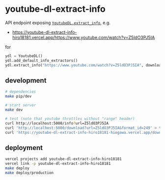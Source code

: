 # youtube-dl-extract-info

API endpoint exposing [`YoutubeDL.extract_info`](https://github.com/ytdl-org/youtube-dl/blob/9aa8e5340f3d5ece372b983f8e399277ca1f1fe4/youtube_dl/YoutubeDL.py#L774), e.g.

- https://youtube-dl-extract-info-hiro18181.vercel.app/https://www.youtube.com/watch?v=Z5ldO3PJ5IA

for

```py
ydl = YoutubeDL()
ydl.add_default_info_extractors()
ydl.extract_info("https://www.youtube.com/watch?v=Z5ldO3PJ5IA", download=False)
```

## development

```sh
# dependencies
make pip/dev

# start server
make dev

# test (note that youtube throttles without "range" header)
curl http://localhost:5000/info?url=Z5ldO3PJ5IA
curl 'http://localhost:5000/download?url=Z5ldO3PJ5IA&format_id=249' > test.webm
curl 'https://youtube-dl-extract-info-hiro18181-hiogawa.vercel.app/download?url=Z5ldO3PJ5IA&format_id=249' > test-vercel.webm
```

## deployment

```sh
vercel projects add youtube-dl-extract-info-hiro18181
vercel link -p youtube-dl-extract-info-hiro18181
make deploy
make deploy/production
```
